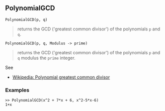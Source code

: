 ## PolynomialGCD

```
PolynomialGCD(p, q)
```

> returns the GCD ('greatest common divisor') of the polynomials `p` and `q`.

```
PolynomialGCD(p, q, Modulus -> prime)
```

> returns the GCD ('greatest common divisor') of the polynomials `p` and `q` modulus the `prime` integer.

See
* [Wikipedia: Polynomial greatest common divisor](https://en.wikipedia.org/wiki/Polynomial_greatest_common_divisor)

### Examples

```
>> PolynomialGCD(x^2 + 7*x + 6, x^2-5*x-6) 
1+x
```
